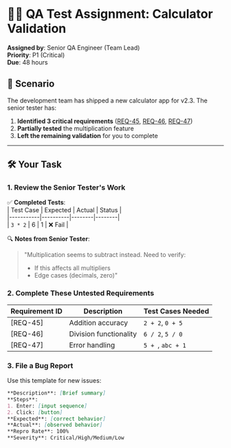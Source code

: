 # 🕵️‍♂️ QA Test Assignment: Calculator Validation  
**Assigned by**: Senior QA Engineer (Team Lead)  
**Priority**: P1 (Critical)  
**Due**: 48 hours  

## 📜 Scenario  
The development team has shipped a new calculator app for v2.3. The senior tester has:  
1. **Identified 3 critical requirements** ([REQ-45](), [REQ-46](), [REQ-47]())  
2. **Partially tested** the multiplication feature  
3. **Left the remaining validation** for you to complete  

---

## 🛠 Your Task  
### 1. Review the Senior Tester's Work  
✅ **Completed Tests**:  
| Test Case | Expected | Actual | Status |  
|-----------|----------|--------|--------|  
| `3 * 2`   | 6        | 1      | ❌ Fail |  

🔍 **Notes from Senior Tester**:  
> "Multiplication seems to subtract instead. Need to verify:  
> - If this affects all multipliers  
> - Edge cases (decimals, zero)"  

### 2. Complete These Untested Requirements  
| Requirement ID | Description                  | Test Cases Needed |  
|----------------|------------------------------|-------------------|  
| [REQ-45]       | Addition accuracy            | `2 + 2`, `0 + 5`  |  
| [REQ-46]       | Division functionality       | `6 / 2`, `5 / 0`  |  
| [REQ-47]       | Error handling               | `5 + `, `abc + 1` |  

### 3. File a Bug Report  
Use this template for new issues:  
```markdown
**Description**: [Brief summary]  
**Steps**:  
1. Enter: [input sequence]  
2. Click: [button]  
**Expected**: [correct behavior]  
**Actual**: [observed behavior]  
**Repro Rate**: 100%  
**Severity**: Critical/High/Medium/Low  
